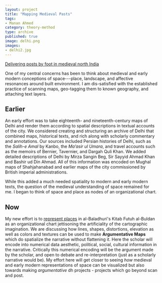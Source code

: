 ```yaml
---
layout: project
title: "Mapping Medieval Pasts"
tags:
- Manan Ahmed
category: theory-method
type: archive
published: true
image: delhi.png
images:
- delhi2.jpg
---
```


[Delivering posts by foot in medieval north
India](http://y-li.me/x/F2015002_CU_BORDERLANDS_MEDIEVAL-MAPPING/)

One of my central concerns has been to think about medieval and early modern
conceptions of space---place, landscape, and affective resonances around built
environment. I am dis-satisfied with the established practice of scanning maps,
geo-tagging them to known geography, and attaching text layers.

## Earlier

An early effort was to take eighteenth- and nineteenth-century maps of Delhi
and render them according to spatial descriptions in textual accounts of the
city. We considered creating and structuring an archive of Delhi that combined
maps, historical texts, and rich along with scholarly commentary and
annotations. Our sources included Persian histories of Delhi, such as the
*Salih-e Amal* by Kanbo, the *Ma’asir ul Umara*, and travel accounts such as
the memoirs of Bernier, Tavernier, and Dargah Quli Khan. We added detailed
descriptions of Delhi by Mirza Sangin Beg, Sir Sayyid Ahmad Khan and Bashir ud
Din Ahmad. All of this information was encoded on Mughal maps of Shahjahanabad
and earlier maps of the city commissioned by British imperial administrations.

While this added a much needed spatiality to modern and early modern texts, the
question of the medieval understanding of space remained for me. I began to
think of space and place as nodes of an organizational chart. 

## Now

My new effort is to [represent
places](http://y-li.me/x/F2015002_CU_BORDERLANDS_MEDIEVAL-MAPPING/) in
al-Baladhuri's Kitab Futuh al-Buldan as an organizational chart jettisoning the
artificiality of the cartographic imagination. We are discussing how lines,
shapes, distortions, elevation as well as colors and textures can be used to
make **Argumentative Maps** which do spatialize the narrative without
flattening it. Here the scholar will encode into numerical data aesthetic,
political, social, cultural information in the narrative. Critically this
numerical encoding will be the argument made by the scholar, and open to debate
and re-interpretation (just as a scholarly narrative would be). My effort here
will get closer to seeing *how* medieval and early modern representations of
space can be visualized but also towards making *argumentative* dh projects -
projects which go beyond scan and post.
